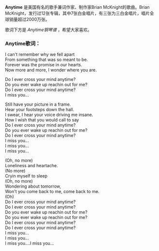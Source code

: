 

**Anytime** 是美国有名的歌手兼词作家、制作家Brian McKnight的歌曲。Brian
McKnight，发行过12张专辑，其中7张白金唱片，有三张为三白金唱片，唱片全球销量超过2000万张。

  
歌词下方是 _Anytime钢琴谱_ ，希望大家喜欢。

### Anytime歌词：

I can't remember why we fell apart  
From something that was so meant to be.  
Forever was the promise in our hearts.  
Now more and more, I wonder where you are.

Do I ever cross your mind anytime?  
Do you ever wake up reachin out for me?  
Do I ever cross your mind anytime?  
I miss you...

Still have your picture in a frame.  
Hear your footsteps down the hall.  
I swear, I hear your voice driving me insane.  
How I wish that you would call to say  
Do I ever cross your mind anytime?  
Do you ever wake up reachin out for me?  
Do I ever cross your mind anytime?  
I miss you...  
I miss you...  
I miss you...

(Oh, no more)  
Loneliness and heartache.  
(No more)  
Cryin myself to sleep  
(Oh, no more)  
Wondering about tomorrow,  
Won't you come back to me, come back to me.  
(Oh)  
Do I ever cross your mind anytime?  
Do I ever cross your mind anytime?  
Do you ever wake up reachin out for me?  
Do you ever wake up reachin out for me?  
Do I ever cross your mind anytime?  
Do I ever cross your mind anytime?  
I miss you...  
I miss you...  
I miss you....I miss you...

